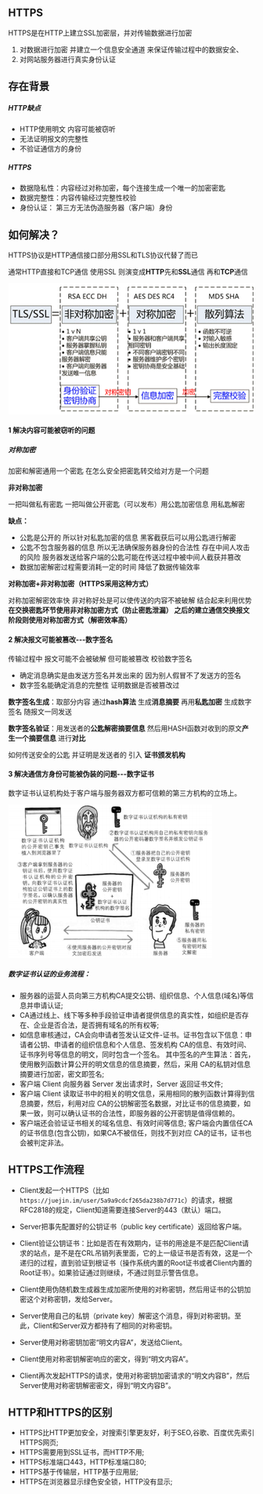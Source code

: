 ## HTTPS

HTTPS是在HTTP上建立SSL加密层，并对传输数据进行加密

1. 对数据进行加密 并建立一个信息安全通道 来保证传输过程中的数据安全、
2. 对网站服务器进行真实身份认证

## 存在背景

##### HTTP缺点

* HTTP使用明文 内容可能被窃听
* 无法证明报文的完整性
* 不验证通信方的身份

##### HTTPS

* 数据隐私性：内容经过对称加密，每个连接生成一个唯一的加密密匙
* 数据完整性：内容传输经过完整性校验
* 身份认证： 第三方无法伪造服务器（客户端）身份

## 如何解决？

HTTPS协议是HTTP通信接口部分用SSL和TLS协议代替了而已

通常HTTP直接和TCP通信 使用SSL 则演变成**HTTP**先和**SSL**通信 再和**TCP**通信

![](/assets/68747470733a2f2f757365722d676f6c642d63646e2e786974752e696f2f323031382f31322f32322f313637643438626337376565363966383f773d35363126683d32393726663d706e6726733d313430313839.png)

#### 1 解决内容可能被窃听的问题

##### 对称加密

加密和解密通用一个密匙 在怎么安全把密匙转交给对方是一个问题

**非对称加密**

一把叫做私有密匙 一把叫做公开密匙（可以发布）用公匙加密信息 用私匙解密

**缺点：**

* 公匙是公开的 所以针对私匙加密的信息 黑客截获后可以用公匙进行解密
* 公匙不包含服务器的信息 所以无法确保服务器身份的合法性 存在中间人攻击的风险 服务器发送给客户端的公匙可能在传送过程中被中间人截获并篡改
* 数据加密解密过程需要消耗一定的时间 降低了数据传输效率

**对称加密+非对称加密（HTTPS采用这种方式）**

对称加密解密效率快 非对称好处是可以使传送的内容不被破解 结合起来利用优势 **在交换密匙环节使用非对称加密方式（防止密匙泄漏） 之后的建立通信交换报文阶段则使用对称加密方式（解密效率高）**

#### 2 解决报文可能被篡改---数字签名

传输过程中 报文可能不会被破解 但可能被篡改 校验数字签名

* 确定消息确实是由发送方签名并发出来的 因为别人假冒不了发送方的签名
* 数字签名能确定消息的完整性 证明数据是否被篡改过

**数字签名生成**：取部分内容 通过**hash算法** 生成**消息摘要** 再用**私匙加密** 生成数字签名 随报文一同发送

**数字签名验证**：用发送者的**公匙解密摘要信息** 然后用HASH函数对收到的原文**产生一个摘要信息** 进行**对比**

如何传送安全的公匙 并证明是发送者的 引入 **证书颁发机构**

#### 3 解决通信方身份可能被伪装的问题---数字证书

数字证书认证机构处于客户端与服务器双方都可信赖的第三方机构的立场上。

![](/assets/68747470733a2f2f757365722d676f6c642d63646e2e786974752e696f2f323031382f31322f32332f313637643934373132613563656230653f773d34313726683d33313326663d706e6726733d3937373635.png)

##### **数字证书认证**的业务流程：

* 服务器的运营人员向第三方机构CA提交公钥、组织信息、个人信息\(域名\)等信息并申请认证;
* CA通过线上、线下等多种手段验证申请者提供信息的真实性，如组织是否存在、企业是否合法，是否拥有域名的所有权等;
* 如信息审核通过，CA会向申请者签发认证文件-证书。证书包含以下信息：申请者公钥、申请者的组织信息和个人信息、签发机构 CA的信息、有效时间、证书序列号等信息的明文，同时包含一个签名。 其中签名的产生算法：首先，使用散列函数计算公开的明文信息的信息摘要，然后，采用 CA的私钥对信息摘要进行加密，密文即签名;
* 客户端 Client 向服务器 Server 发出请求时，Server 返回证书文件;
* 客户端 Client 读取证书中的相关的明文信息，采用相同的散列函数计算得到信息摘要，然后，利用对应 CA的公钥解密签名数据，对比证书的信息摘要，如果一致，则可以确认证书的合法性，即服务器的公开密钥是值得信赖的。
* 客户端还会验证证书相关的域名信息、有效时间等信息; 客户端会内置信任CA的证书信息\(包含公钥\)，如果CA不被信任，则找不到对应 CA的证书，证书也会被判定非法。

## HTTPS工作流程

* Client发起一个HTTPS（比如`https://juejin.im/user/5a9a9cdcf265da238b7d771c`）的请求，根据RFC2818的规定，Client知道需要连接Server的443（默认）端口。

* Server把事先配置好的公钥证书（public key certificate）返回给客户端。
* Client验证公钥证书：比如是否在有效期内，证书的用途是不是匹配Client请求的站点，是不是在CRL吊销列表里面，它的上一级证书是否有效，这是一个递归的过程，直到验证到根证书（操作系统内置的Root证书或者Client内置的Root证书）。如果验证通过则继续，不通过则显示警告信息。
* Client使用伪随机数生成器生成加密所使用的对称密钥，然后用证书的公钥加密这个对称密钥，发给Server。
* Server使用自己的私钥（private key）解密这个消息，得到对称密钥。至此，Client和Server双方都持有了相同的对称密钥。
* Server使用对称密钥加密“明文内容A”，发送给Client。
* Client使用对称密钥解密响应的密文，得到“明文内容A”。
* Client再次发起HTTPS的请求，使用对称密钥加密请求的“明文内容B”，然后Server使用对称密钥解密密文，得到“明文内容B”。

## HTTP和HTTPS的区别

* HTTPS比HTTP更加安全，对搜索引擎更友好，利于SEO,谷歌、百度优先索引HTTPS网页;
* HTTPS需要用到SSL证书，而HTTP不用;
* HTTPS标准端口443，HTTP标准端口80;
* HTTPS基于传输层，HTTP基于应用层;
* HTTPS在浏览器显示绿色安全锁，HTTP没有显示;










